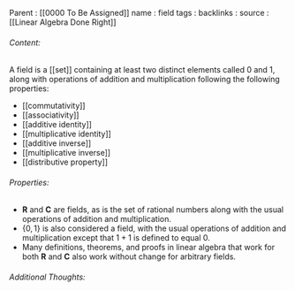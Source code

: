 Parent : [[0000 To Be Assigned]]
name : field
tags : 
backlinks : 
source : [[Linear Algebra Done Right]]

###### Content:
A field is a [[set]] containing at least two distinct elements called 0 and 1, along with operations of addition and multiplication following the following properties:
- [[commutativity]]
- [[associativity]]
- [[additive identity]]
- [[multiplicative identity]]
- [[additive inverse]]
- [[multiplicative inverse]]
- [[distributive property]]

###### Properties:
- **R** and **C** are fields, as is the set of rational numbers along with the usual operations of addition and multiplication.
- $\{0,1\}$ is also considered a field, with the usual operations of addition and multiplication except that $1+1$ is defined to equal 0.
- Many definitions, theorems, and proofs in linear algebra that work for both **R** and **C** also work without change for arbitrary fields.

###### Additional Thoughts:
